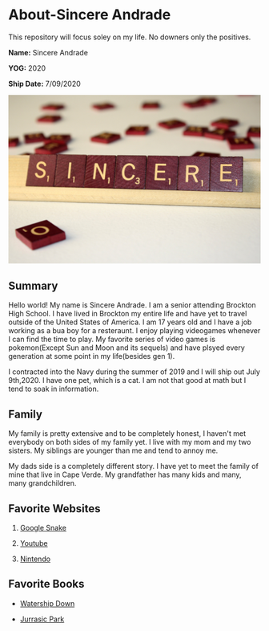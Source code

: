 # About-Sincere Andrade
This repository will focus soley on my life. No downers only the positives. 


**Name:** Sincere Andrade

**YOG:** 2020

**Ship Date:** 7/09/2020

![Imageofsincere](./sincere.jpg)

## Summary

Hello world! My name is Sincere Andrade. I am a senior attending Brockton High School. I have lived in Brockton my entire life and have yet to travel outside of the United States of America. I am 17 years old and I have a job working as a bua boy for a resteraunt. I enjoy playing videogames whenever I can find the time to play. My favorite series of video games is pokemon(Except Sun and Moon and its sequels) and have plsyed every generation at some point in my life(besides gen 1).

I contracted into the Navy during the summer of 2019 and I will ship out July 9th,2020. I have one pet, which is a cat. I am not that good at math but I tend to soak in information. 

## Family

My family is pretty extensive and to be completely honest, I haven't met everybody on both sides of my family yet. I live with my mom and my two sisters. My siblings are younger than me and tend to annoy me.

My dads side is a completely different story. I have yet to meet the family of mine that live in Cape Verde. My grandfather has many kids and many, many grandchildren. 

## Favorite Websites

1. [Google Snake](https://www.google.com/search?q=google+snake&rlz=1CAEAQE_enUS814&oq=google+snake&aqs=chrome..69i57j0l5.2872j1j7&sourceid=chrome&ie=UTF-8)

2. [Youtube](https://www.youtube.com/)

3. [Nintendo](https://www.nintendo.com/)

## Favorite Books

* [Watership Down](https://www.amazon.com/Watership-Down-Novel-Richard-Adams/dp/0743277708)

* [Jurrasic Park](https://www.amazon.com/Jurassic-Park-Novel-Michael-Crichton/dp/0345538986?ref_=fsclp_pl_dp_1)
